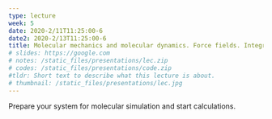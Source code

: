 ```yaml
---
type: lecture
week: 5
date: 2020-2/11T11:25:00-6
date2: 2020-2/13T11:25:00-6
title: Molecular mechanics and molecular dynamics. Force fields. Integrators, thermostats, barostats.
# slides: https://google.com
# notes: /static_files/presentations/lec.zip
# codes: /static_files/presentations/code.zip
#tldr: Short text to describe what this lecture is about.
# thumbnail: /static_files/presentations/lec.jpg
---
```

Prepare your system for molecular simulation and start calculations.